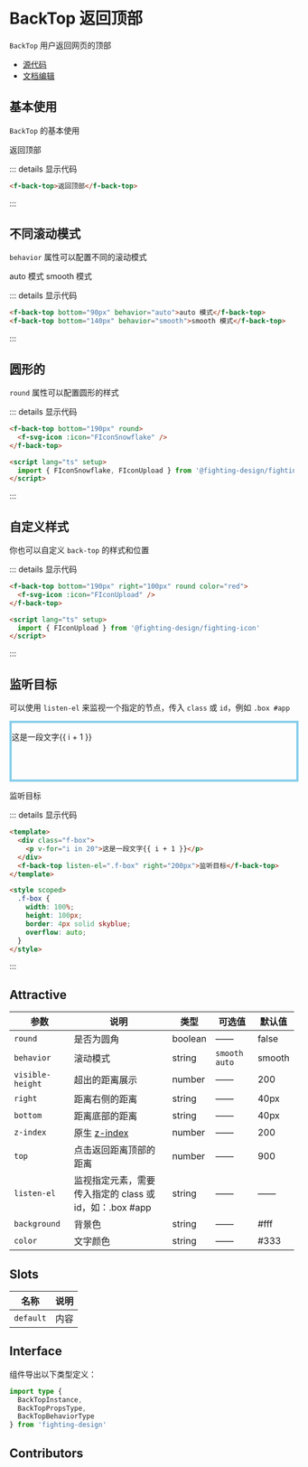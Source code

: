 # BackTop 返回顶部

`BackTop` 用户返回网页的顶部

- [源代码](https://github.com/FightingDesign/fighting-design/tree/master/packages/fighting-design/back-top)
- [文档编辑](https://github.com/FightingDesign/fighting-design/blob/master/docs/docs/components/back-top.md)

## 基本使用

`BackTop` 的基本使用

<f-back-top>返回顶部</f-back-top>

::: details 显示代码

```html
<f-back-top>返回顶部</f-back-top>
```

:::

## 不同滚动模式

`behavior` 属性可以配置不同的滚动模式

<f-back-top bottom="90px" behavior="auto">auto 模式</f-back-top>
<f-back-top bottom="140px" behavior="smooth">smooth 模式</f-back-top>

::: details 显示代码

```html
<f-back-top bottom="90px" behavior="auto">auto 模式</f-back-top>
<f-back-top bottom="140px" behavior="smooth">smooth 模式</f-back-top>
```

:::

## 圆形的

`round` 属性可以配置圆形的样式

<f-back-top bottom="190px" round>
  <f-svg-icon :icon="FIconSnowflake" />
</f-back-top>

::: details 显示代码

```html
<f-back-top bottom="190px" round>
  <f-svg-icon :icon="FIconSnowflake" />
</f-back-top>

<script lang="ts" setup>
  import { FIconSnowflake, FIconUpload } from '@fighting-design/fighting-icon'
</script>
```

:::

## 自定义样式

你也可以自定义 `back-top` 的样式和位置

<f-back-top bottom="190px" right="100px" round color="red">
  <f-svg-icon :icon="FIconUpload" />
</f-back-top>

::: details 显示代码

```html
<f-back-top bottom="190px" right="100px" round color="red">
  <f-svg-icon :icon="FIconUpload" />
</f-back-top>

<script lang="ts" setup>
  import { FIconUpload } from '@fighting-design/fighting-icon'
</script>
```

:::

## 监听目标

可以使用 `listen-el` 来监视一个指定的节点，传入 `class` 或 `id`，例如 `.box #app`

<div class="f-box">
  <p v-for="i in 20">这是一段文字{{ i + 1 }}</p>
</div>

<f-back-top listen-el=".f-box" right="200px">监听目标</f-back-top>

::: details 显示代码

```html
<template>
  <div class="f-box">
    <p v-for="i in 20">这是一段文字{{ i + 1 }}</p>
  </div>
  <f-back-top listen-el=".f-box" right="200px">监听目标</f-back-top>
</template>

<style scoped>
  .f-box {
    width: 100%;
    height: 100px;
    border: 4px solid skyblue;
    overflow: auto;
  }
</style>
```

:::

## Attractive

| 参数             | 说明                                                                     | 类型    | 可选值          | 默认值 |
| ---------------- | ------------------------------------------------------------------------ | ------- | --------------- | ------ |
| `round`          | 是否为圆角                                                               | boolean | ——              | false  |
| `behavior`       | 滚动模式                                                                 | string  | `smooth` `auto` | smooth |
| `visible-height` | 超出的距离展示                                                           | number  | ——              | 200    |
| `right`          | 距离右侧的距离                                                           | string  | ——              | 40px   |
| `bottom`         | 距离底部的距离                                                           | string  | ——              | 40px   |
| `z-index`        | 原生 [z-index](https://developer.mozilla.org/zh-CN/docs/Web/CSS/z-index) | number  | ——              | 200    |
| `top`            | 点击返回距离顶部的距离                                                   | number  | ——              | 900    |
| `listen-el`      | 监视指定元素，需要传入指定的 class 或 id，如：.box #app                  | string  | ——              | ——     |
| `background`     | 背景色                                                                   | string  | ——              | #fff   |
| `color`          | 文字颜色                                                                 | string  | ——              | #333   |

## Slots

| 名称      | 说明 |
| --------- | ---- |
| `default` | 内容 |

## Interface

组件导出以下类型定义：

```ts
import type {
  BackTopInstance,
  BackTopPropsType,
  BackTopBehaviorType
} from 'fighting-design'
```

## Contributors

<a href="https://github.com/Tyh2001" target="_blank">
  <f-avatar round src="https://avatars.githubusercontent.com/u/73180970?v=4" />
</a>

<a href="https://github.com/XiaoLi-sach" target="_blank">
  <f-avatar round src="https://avatars.githubusercontent.com/u/55753927?v=4" />
</a>

<script setup>
  import { FIconSnowflake, FIconUpload } from '@fighting-design/fighting-icon'
</script>

<style scoped>
  .f-box {
    width: 100%;
    height: 100px;
    border: 4px solid skyblue;
    overflow: auto;
  }
</style>
